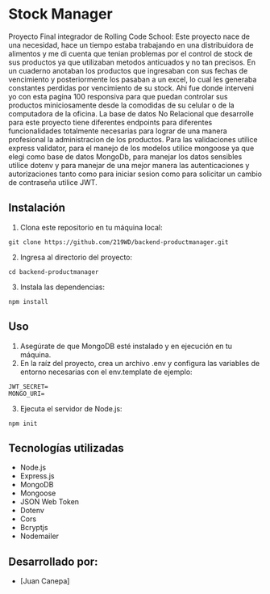 # Stock Manager

Proyecto Final integrador de Rolling Code School: Este proyecto nace de una necesidad, hace un tiempo estaba trabajando en una distribuidora de alimentos y me di cuenta que tenian problemas por el control de stock de sus productos ya que utilizaban metodos anticuados y no tan precisos. En un cuaderno anotaban los productos que ingresaban con sus fechas de vencimiento y posteriormente los pasaban a un excel, lo cual les generaba constantes perdidas por vencimiento de su stock. Ahi fue donde interveni yo con esta pagina 100 responsiva para que puedan controlar sus productos miniciosamente desde la comodidas de su celular o de la computadora de la oficina. La base de datos No Relacional que desarrolle para este proyecto tiene diferentes endpoints para diferentes funcionalidades totalmente necesarias para lograr de una manera profesional la administracion de los productos. Para las validaciones utilice express validator, para el manejo de los modelos utilice mongoose ya que elegi como base de datos MongoDb, para manejar los datos sensibles utilice dotenv y para manejar de una mejor manera las autenticaciones y autorizaciones tanto como para iniciar sesion como para solicitar un cambio de contraseña utilice JWT.
## Instalación

1. Clona este repositorio en tu máquina local:
```
git clone https://github.com/219WD/backend-productmanager.git
```
2. Ingresa al directorio del proyecto:
```
cd backend-productmanager
```
3. Instala las dependencias:
```
npm install
```

## Uso

1. Asegúrate de que MongoDB esté instalado y en ejecución en tu máquina.
2. En la raíz del proyecto, crea un archivo .env y configura las variables de entorno necesarias con el env.template de ejemplo:
```
JWT_SECRET=
MONGO_URI=
```
3. Ejecuta el servidor de Node.js:
```
npm init
```

## Tecnologías utilizadas

- Node.js
- Express.js
- MongoDB
- Mongoose
- JSON Web Token
- Dotenv
- Cors
- Bcryptjs
- Nodemailer

## Desarrollado por:
- [Juan Canepa]

